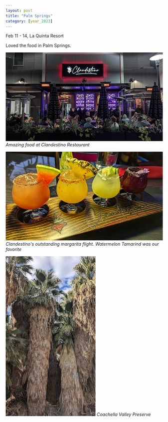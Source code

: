 ```yaml
---
layout: post
title: "Palm Springs"
category: [year_2023]
---
```


Feb 11 - 14, La Quinta Resort

Loved the food in Palm Springs.

![](images/palmspring1.jpg)
_Amazing food at Clandestino Restaurant_

![](images/palm2.jpg)
_Clandestino's outstanding margarita flight. Watermelon Tamarind was our favorite_

![](images/palmspring2.jpg)
_Coachella Valley Preserve_